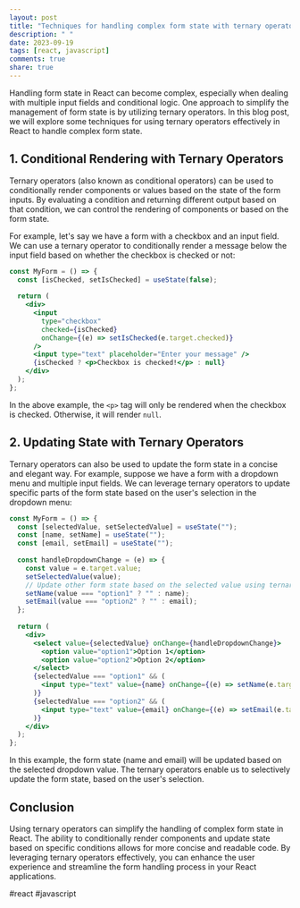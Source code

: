 ```yaml
---
layout: post
title: "Techniques for handling complex form state with ternary operators in React"
description: " "
date: 2023-09-19
tags: [react, javascript]
comments: true
share: true
---
```


Handling form state in React can become complex, especially when dealing with multiple input fields and conditional logic. One approach to simplify the management of form state is by utilizing ternary operators. In this blog post, we will explore some techniques for using ternary operators effectively in React to handle complex form state.

## 1. Conditional Rendering with Ternary Operators

Ternary operators (also known as conditional operators) can be used to conditionally render components or values based on the state of the form inputs. By evaluating a condition and returning different output based on that condition, we can control the rendering of components or based on the form state.

For example, let's say we have a form with a checkbox and an input field. We can use a ternary operator to conditionally render a message below the input field based on whether the checkbox is checked or not:

```jsx
const MyForm = () => {
  const [isChecked, setIsChecked] = useState(false);
  
  return (
    <div>
      <input
        type="checkbox"
        checked={isChecked}
        onChange={(e) => setIsChecked(e.target.checked)}
      />
      <input type="text" placeholder="Enter your message" />
      {isChecked ? <p>Checkbox is checked!</p> : null}
    </div>
  );
};
```

In the above example, the `<p>` tag will only be rendered when the checkbox is checked. Otherwise, it will render `null`.

## 2. Updating State with Ternary Operators

Ternary operators can also be used to update the form state in a concise and elegant way. For example, suppose we have a form with a dropdown menu and multiple input fields. We can leverage ternary operators to update specific parts of the form state based on the user's selection in the dropdown menu:

```jsx
const MyForm = () => {
  const [selectedValue, setSelectedValue] = useState("");
  const [name, setName] = useState("");
  const [email, setEmail] = useState("");
  
  const handleDropdownChange = (e) => {
    const value = e.target.value;
    setSelectedValue(value);
    // Update other form state based on the selected value using ternary operators
    setName(value === "option1" ? "" : name);
    setEmail(value === "option2" ? "" : email);
  };
  
  return (
    <div>
      <select value={selectedValue} onChange={handleDropdownChange}>
        <option value="option1">Option 1</option>
        <option value="option2">Option 2</option>
      </select>
      {selectedValue === "option1" && (
        <input type="text" value={name} onChange={(e) => setName(e.target.value)} />
      )}
      {selectedValue === "option2" && (
        <input type="text" value={email} onChange={(e) => setEmail(e.target.value)} />
      )}
    </div>
  );
};
```

In this example, the form state (name and email) will be updated based on the selected dropdown value. The ternary operators enable us to selectively update the form state, based on the user's selection.

## Conclusion

Using ternary operators can simplify the handling of complex form state in React. The ability to conditionally render components and update state based on specific conditions allows for more concise and readable code. By leveraging ternary operators effectively, you can enhance the user experience and streamline the form handling process in your React applications. 

#react #javascript
